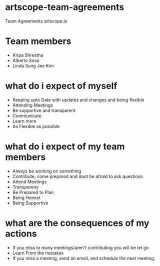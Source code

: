 # artscope-team-agreements
Team Agreements artscope.io

# Team members
- Kripa Shrestha
- Alberto Sosa
- Linda Sung Jee Kim

# what do i expect of myself
- Keeping upto Date with updates and changes and being flexible 
- Attending Meetings
- Be supportive and transparent
- Communicate
- Learn more
- As Flexible as possible


# what do i expect of my team members
- Always be working on something
- Contribute, come prepared and dont be afraid to ask questions
- Attend Meetings
- Transpereny
- Be Prepared to Plan 
- Being Honest
- Being Supportive

# what are the consequences of my actions
- If you miss to many meetings/aren't contributing you will be let go
- Learn From the mistakes
- If you miss a meeting, send an email, and schedule the next meeting.
  
